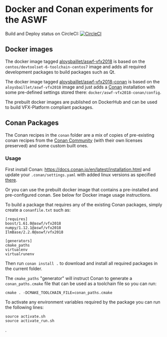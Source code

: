 # Docker and Conan experiments for the ASWF
Build and Deploy status on CircleCI: [![CircleCI](https://circleci.com/gh/aloysbaillet/aswf-ci-experiment.svg?style=svg)](https://circleci.com/gh/aloysbaillet/aswf-ci-experiment)

## Docker images

The docker image tagged [aloysbaillet/aswf-vfx2018](docker/aswf-vfx2018/Dockerfile) is based on the `centos/devtoolset-6-toolchain-centos7` image and adds all required development packages to build packages such as Qt.

The docker image tagged [aloysbaillet/aswf-vfx2018-conan](docker/aswf-vfx2018-conan/Dockerfile) is based on the `aloysbaillet/aswf-vfx2018` image and just adds a [Conan](https://conan.io) installation with some pre-defined settings stored there: `docker/aswf-vfx2018-conan/config`.

The prebuilt docker images are published on DockerHub and can be used to build VFX-Platform compliant packages.


## Conan Packages

The Conan recipes in the `conan` folder are a mix of copies of pre-existing conan recipes from the [Conan Community](https://github.com/conan-community) (with their own licenses preserved) and some custom built ones.

### Usage

First install Conan: https://docs.conan.io/en/latest/installation.html and update your `.conan/settings.yaml` with added linux versions as specified [there](https://github.com/aloysbaillet/aswf-ci-experiment/blob/master/docker/aswf-vfx2018-conan/config/settings.yml#L20).

Or you can use the prebuilt docker image that contains a pre-installed and pre-configured conan. See below for Docker image usage instructions.

To build a package that requires any of the existing Conan packages, simply create a `conanfile.txt` such as:
```
[requires]
boost/1.61.0@aswf/vfx2018
numpy/1.12.1@aswf/vfx2018
IlmBase/2.2.0@aswf/vfx2018

[generators]
cmake_paths
virtualenv
virtualrunenv
```

Then run 
```conan install .```
to download and install all required packages in the current folder.

The `cmake_paths` "generator" will instruct Conan to generate a `conan_paths.cmake` file that can be used as a toolchain file so you can run:
```
cmake . -DCMAKE_TOOLCHAIN_FILE=conan_paths.cmake
```
To activate any environment variables required by the package you can run the following lines:
```
source activate.sh
source activate_run.sh
```
.
